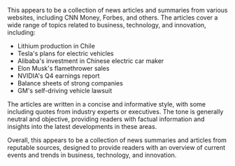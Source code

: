 This appears to be a collection of news articles and summaries from various websites, including CNN Money, Forbes, and others. The articles cover a wide range of topics related to business, technology, and innovation, including:

* Lithium production in Chile
* Tesla's plans for electric vehicles
* Alibaba's investment in Chinese electric car maker
* Elon Musk's flamethrower sales
* NVIDIA's Q4 earnings report
* Balance sheets of strong companies
* GM's self-driving vehicle lawsuit

The articles are written in a concise and informative style, with some including quotes from industry experts or executives. The tone is generally neutral and objective, providing readers with factual information and insights into the latest developments in these areas.

Overall, this appears to be a collection of news summaries and articles from reputable sources, designed to provide readers with an overview of current events and trends in business, technology, and innovation.